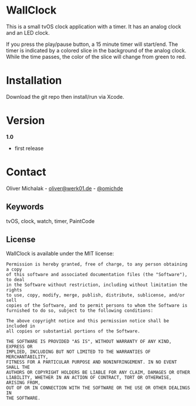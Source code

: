 # WallClock

This is a small tvOS clock application with a timer. It has an analog clock and an LED clock.

If you press the play/pause button, a 15 minute timer will start/end.
The timer is indicated by a colored slice in the background of the analog clock.
While the time passes, the color of the slice will change from green to red.

# Installation

Download the git repo then install/run via Xcode.

# Version

**1.0**

- first release

# Contact

Oliver Michalak - [oliver@werk01.de](mailto:oliver@werk01.de) - [@omichde](http://twitter.com/omichde)

## Keywords

tvOS, clock, watch, timer, PaintCode

## License

WallClock is available under the MIT license:

	Permission is hereby granted, free of charge, to any person obtaining a copy
	of this software and associated documentation files (the "Software"), to deal
	in the Software without restriction, including without limitation the rights
	to use, copy, modify, merge, publish, distribute, sublicense, and/or sell
	copies of the Software, and to permit persons to whom the Software is
	furnished to do so, subject to the following conditions:

	The above copyright notice and this permission notice shall be included in
	all copies or substantial portions of the Software.

	THE SOFTWARE IS PROVIDED "AS IS", WITHOUT WARRANTY OF ANY KIND, EXPRESS OR
	IMPLIED, INCLUDING BUT NOT LIMITED TO THE WARRANTIES OF MERCHANTABILITY,
	FITNESS FOR A PARTICULAR PURPOSE AND NONINFRINGEMENT. IN NO EVENT SHALL THE
	AUTHORS OR COPYRIGHT HOLDERS BE LIABLE FOR ANY CLAIM, DAMAGES OR OTHER
	LIABILITY, WHETHER IN AN ACTION OF CONTRACT, TORT OR OTHERWISE, ARISING FROM,
	OUT OF OR IN CONNECTION WITH THE SOFTWARE OR THE USE OR OTHER DEALINGS IN
	THE SOFTWARE.
